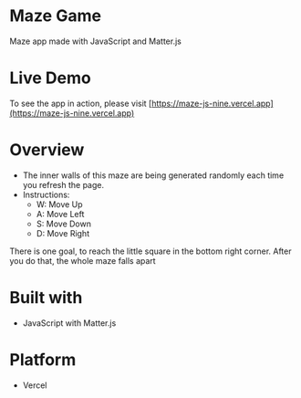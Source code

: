 # Maze Game

Maze app made with JavaScript and Matter.js

# Live Demo

To see the app in action, please visit [https://maze-js-nine.vercel.app](https://maze-js-nine.vercel.app)

# Overview

* The inner walls of this maze are being generated randomly each time you refresh the page.
* Instructions:
	- W: Move Up
	- A: Move Left
	- S: Move Down
	- D: Move Right

There is one goal, to reach the little square in the bottom right corner. After you do that, the whole maze falls apart

# Built with

* JavaScript with Matter.js

# Platform

- Vercel


